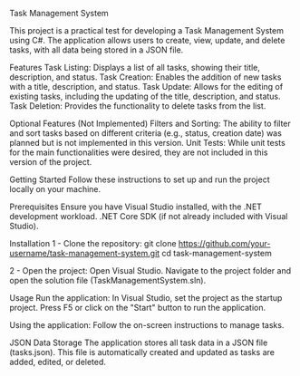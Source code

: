 Task Management System

This project is a practical test for developing a Task Management System using C#. The application allows users to create, view, update, and delete tasks, with all data being stored in a JSON file.

Features
Task Listing: Displays a list of all tasks, showing their title, description, and status.
Task Creation: Enables the addition of new tasks with a title, description, and status.
Task Update: Allows for the editing of existing tasks, including the updating of the title, description, and status.
Task Deletion: Provides the functionality to delete tasks from the list.


Optional Features (Not Implemented)
Filters and Sorting: The ability to filter and sort tasks based on different criteria (e.g., status, creation date) was planned but is not implemented in this version.
Unit Tests: While unit tests for the main functionalities were desired, they are not included in this version of the project.

Getting Started
Follow these instructions to set up and run the project locally on your machine.

Prerequisites
Ensure you have Visual Studio installed, with the .NET development workload.
.NET Core SDK (if not already included with Visual Studio).

Installation
1 - Clone the repository:
git clone https://github.com/your-username/task-management-system.git
cd task-management-system

2 - Open the project:
Open Visual Studio.
Navigate to the project folder and open the solution file (TaskManagementSystem.sln).

Usage
Run the application:
In Visual Studio, set the project as the startup project.
Press F5 or click on the "Start" button to run the application.

Using the application:
Follow the on-screen instructions to manage tasks.

JSON Data Storage
The application stores all task data in a JSON file (tasks.json). This file is automatically created and updated as tasks are added, edited, or deleted.






